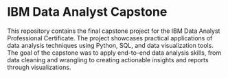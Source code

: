 # IBM Data Analyst Capstone
This repository contains the final capstone project for the IBM Data Analyst Professional Certificate. The project showcases practical applications of data analysis techniques using Python, SQL, and data visualization tools. The goal of the capstone was to apply end-to-end data analysis skills, from data cleaning and wrangling to creating actionable insights and reports through visualizations.
